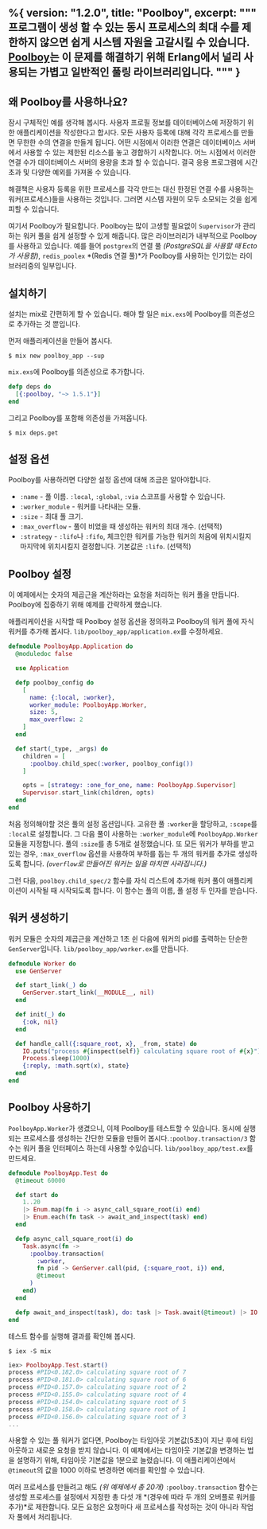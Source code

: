 %{
  version: "1.2.0",
  title: "Poolboy",
  excerpt: """
  프로그램이 생성 할 수 있는 동시 프로세스의 최대 수를 제한하지 않으면 쉽게 시스템 자원을 고갈시킬 수 있습니다. [Poolboy](https://github.com/devinus/poolboy)는 이 문제를 해결하기 위해 Erlang에서 널리 사용되는 가볍고 일반적인 풀링 라이브러리입니다.
  """
}
---

## 왜 Poolboy를 사용하나요?

잠시 구체적인 예를 생각해 봅시다. 사용자 프로필 정보를 데이터베이스에 저장하기 위한 애플리케이션을 작성한다고 합시다. 모든 사용자 등록에 대해 각각 프로세스를 만들면 무한한 수의 연결을 만들게 됩니다. 어떤 시점에서 이러한 연결은 데이터베이스 서버에서 사용할 수 있는 제한된 리소스를 놓고 경합하기 시작합니다. 어느 시점에서 이러한 연결 수가 데이터베이스 서버의 용량을 초과 할 수 있습니다. 결국 응용 프로그램에 시간 초과 및 다양한 예외를 가져올 수 있습니다.

해결책은 사용자 등록을 위한 프로세스를 각각 만드는 대신 한정된 연결 수를 사용하는 워커(프로세스)들을 사용하는 것입니다. 그러면 시스템 자원이 모두 소모되는 것을 쉽게 피할 수 있습니다.

여기서 Poolboy가 필요합니다. Poolboy는 많이 고생할 필요없이 `Supervisor`가 관리하는 워커 풀을 쉽게 설정할 수 있게 해줍니다. 많은 라이브러리가 내부적으로 Poolboy를 사용하고 있습니다. 예를 들어 `postgrex`의 연결 풀 *(PostgreSQL을 사용할 때 Ecto가 사용함)*, `redis_poolex` *(Redis 연결 풀)*가 Poolboy를 사용하는 인기있는 라이브러리중의 일부입니다.

## 설치하기

설치는 mix로 간편하게 할 수 있습니다. 해야 할 일은 `mix.exs`에 Poolboy를 의존성으로 추가하는 것 뿐입니다.

먼저 애플리케이션을 만들어 봅시다.

```shell
$ mix new poolboy_app --sup
```

`mix.exs`에 Poolboy를 의존성으로 추가합니다.

```elixir
defp deps do
  [{:poolboy, "~> 1.5.1"}]
end
```

그리고 Poolboy를 포함해 의존성을 가져옵니다.
```shell
$ mix deps.get
```

## 설정 옵션

Poolboy를 사용하려면 다양한 설정 옵션에 대해 조금은 알아야합니다.

* `:name` - 풀 이름. `:local`, `:global`, `:via` 스코프를 사용할 수 있습니다.
* `:worker_module` - 워커를 나타내는 모듈.
* `:size` - 최대 풀 크기.
* `:max_overflow` - 풀이 비었을 때 생성하는 워커의 최대 개수. (선택적)
* `:strategy` - `:lifo`나 `:fifo`, 체크인한 워커를 가능한 워커의 처음에 위치시킬지 마지막에 위치시킬지 결정합니다. 기본값은 `:lifo`. (선택적)

## Poolboy 설정

이 예제에서는 숫자의 제곱근을 계산하라는 요청을 처리하는 워커 풀을 만듭니다. Poolboy에 집중하기 위해 예제를 간략하게 했습니다.

애플리케이션을 시작할 때 Poolboy 설정 옵션을 정의하고 Poolboy의 워커 풀에 자식 워커를 추가해 봅시다. `lib/poolboy_app/application.ex`를 수정하세요.

```elixir
defmodule PoolboyApp.Application do
  @moduledoc false

  use Application

  defp poolboy_config do
    [
      name: {:local, :worker},
      worker_module: PoolboyApp.Worker,
      size: 5,
      max_overflow: 2
    ]
  end

  def start(_type, _args) do
    children = [
      :poolboy.child_spec(:worker, poolboy_config())
    ]

    opts = [strategy: :one_for_one, name: PoolboyApp.Supervisor]
    Supervisor.start_link(children, opts)
  end
end
```

처음 정의해야할 것은 풀의 설정 옵션입니다. 고유한 풀 `:worker`을 할당하고, `:scope`를 `:local`로 설정합니다. 그 다음 풀이 사용하는 `:worker_module`에 `PoolboyApp.Worker` 모듈을 지정합니다. 풀의 `:size`를 총 5개로 설정했습니다. 또 모든 워커가 부하를 받고있는 경우, `:max_overflow` 옵션을 사용하여 부하를 돕는 두 개의 워커를 추가로 생성하도록 합니다. *(`overflow`로 만들어진 워커는 일을 마치면 사라집니다.)*

그런 다음, `poolboy.child_spec/2` 함수를 자식 리스트에 추가해 워커 풀이 애플리케이션이 시작될 때 시작되도록 합니다. 이 함수는 풀의 이름, 풀 설정 두 인자를 받습니다.

## 워커 생성하기
워커 모듈은 숫자의 제곱근을 계산하고 1초 쉰 다음에 워커의 pid를 출력하는 단순한 `GenServer`입니다. `lib/poolboy_app/worker.ex`를 만듭니다.

```elixir
defmodule Worker do
  use GenServer

  def start_link(_) do
    GenServer.start_link(__MODULE__, nil)
  end

  def init(_) do
    {:ok, nil}
  end

  def handle_call({:square_root, x}, _from, state) do
    IO.puts("process #{inspect(self)} calculating square root of #{x}")
    Process.sleep(1000)
    {:reply, :math.sqrt(x), state}
  end
end
```

## Poolboy 사용하기

`PoolboyApp.Worker`가 생겼으니, 이제 Poolboy를 테스트할 수 있습니다. 동시에 실행되는 프로세스를 생성하는 간단한 모듈을 만들어 봅시다.`:poolboy.transaction/3` 함수는 워커 풀을 인터페이스 하는데 사용할 수있습니다. `lib/poolboy_app/test.ex`를 만드세요.

```elixir
defmodule PoolboyApp.Test do
  @timeout 60000

  def start do
    1..20
    |> Enum.map(fn i -> async_call_square_root(i) end)
    |> Enum.each(fn task -> await_and_inspect(task) end)
  end

  defp async_call_square_root(i) do
    Task.async(fn ->
      :poolboy.transaction(
        :worker,
        fn pid -> GenServer.call(pid, {:square_root, i}) end,
        @timeout
      )
    end)
  end

  defp await_and_inspect(task), do: task |> Task.await(@timeout) |> IO.inspect()
end
```

테스트 함수를 실행해 결과를 확인해 봅시다.

```shell
$ iex -S mix
```

```elixir
iex> PoolboyApp.Test.start()
process #PID<0.182.0> calculating square root of 7
process #PID<0.181.0> calculating square root of 6
process #PID<0.157.0> calculating square root of 2
process #PID<0.155.0> calculating square root of 4
process #PID<0.154.0> calculating square root of 5
process #PID<0.158.0> calculating square root of 1
process #PID<0.156.0> calculating square root of 3
...
```

사용할 수 있는 풀 워커가 없다면, Poolboy는 타임아웃 기본값(5초)이 지난 후에 타임아웃하고 새로운 요청을 받지 않습니다. 이 예제에서는 타임아웃 기본값을 변경하는 법을 설명하기 위해, 타임아웃 기본값을 1분으로 늘렸습니다. 이 애플리케이션에서 `@timeout`의 값을 1000 이하로 변경하면 에러를 확인할 수 있습니다.

여러 프로세스를 만들려고 해도 *(위 예제에서 총 20개)* `:poolboy.transaction` 함수는 생성할 프로세스를 설정에서 지정한 총 다섯 개 *(경우에 따라 두 개의 오버플로 워커를 추가)*로 제한합니다. 모든 요청은 요청마다 새 프로세스를 작성하는 것이 아니라 작업자 풀에서 처리됩니다.
